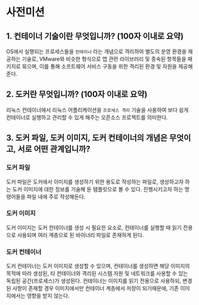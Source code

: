# 사전미션

## 1. 컨테이너 기술이란 무엇입니까? (100자 이내로 요약)

OS에서 실행되는 프로세스들을 `컨테이너` 라는 개념으로 격리하여 별도의 운영 환경을 제공하는 기술로, VMware와 비슷한 형식으로 앱 관련 라이브러리 및 종속된 항목들을 패키지로 묶으며, 이를 통해 소프트웨어 서비스 구동을 위한 격리된 환경 및 자원을 제공해준다.

## 2. 도커란 무엇입니까? (100자 이내로 요약)

리눅스 컨테이너에서 리눅스 어플리케이션을 `프로세스 격리` 기술을 사용하여 보다 쉽게 컨테이너로 실행하고 관리할 수 있게 해주는 오픈소스 프로젝트를 의미한다.

## 3. 도커 파일, 도커 이미지, 도커 컨테이너의 개념은 무엇이고, 서로 어떤 관계입니까?

### 도커 파일

도커 파일은 도커에서 이미지를 생성하기 위한 용도로 작성하는 파일로, 생성하고자 하는 도커 이미지에 대한 정보를 기술해 둔 템플릿으로 볼 수 있다.
진행시키고자 하는 명령어들을 파일 내에 주로 작성해둔다.

### 도커 이미지

도커 이미지는 도커 컨테이너를 생성 시 필요한 요소로, 컨테이너를 실행할 때 읽기 전용으로 사용되며 여러 계층으로 된 바이너리 파일로 존재하게 된다.

### 도커 컨테이너

도커 컨테이너는 도커 이미지로 생성할 수 있으며, 컨테이너를 생성하면 해당 이미지의 목적에 따라 생성된, 타 컨테이너와 격리된 시스템 자원 및 네트워크를 사용할 수 있는 독립된 공간(프로세스)가 생성된다. 컨테이너는 이미지를 읽기 전용으로 사용하되, 변경된 사항이 존재할 경우 이미지에서만 컨테이너 계층에서 저장이 되기때문에, 기존 이미지에서는 영향을 받지 않는다.